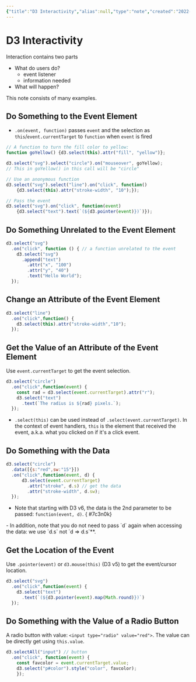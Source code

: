 ```yaml
---
{"title":"D3 Interactivity","alias":null,"type":"note","created":"2022-12-01T21:43:56","modified":"2022-12-02T10:54:18","dg-publish":true,"sup":["D3 Interactivity.md/d3"],"state":"done","permalink":"/d3-interactivity/","dgPassFrontmatter":true,"updated":"2022-12-02T10:54:18"}
---
```



# D3 Interactivity

Interaction contains two parts

- What do users do?
    - event listener
    - information needed
- What will happen?

This note consists of many examples.

## Do Something to the Event Element

- `.on(event, function)` passes `event` and the selection as `this`/`event.currentTarget` to `function` when `event` is fired

```js
// A function to turn the fill color to yellow:
function goYellow() {d3.select(this).attr("fill", "yellow")};

d3.select("svg").select("circle").on("mouseover", goYellow);
// This in goYellow() in this call will be "circle"

// Use an anonymous function
d3.select("svg").select("line").on("click", function()
    {d3.select(this).attr("stroke-width", "10");});

// Pass the event
d3.select("svg").on("click", function(event)
    {d3.select("text").text(`(${d3.pointer(event)})`)});
```

## Do Something Unrelated to the Event Element

```js
d3.select("svg")
  .on("click", function () { // a function unrelated to the event
    d3.select("svg")
      .append("text")
        .attr("x", "100")
        .attr("y", "40")
        .text("Hello World");
  });
```

##  Change an Attribute of the Event Element

```js
d3.select("line")
  .on("click",function() {
    d3.select(this).attr("stroke-width","10");
  });
```

##  Get the Value of an Attribute of the Event Element

Use `event.currentTarget` to get the event selection.

```js
d3.select("circle")
  .on("click",function(event) {
    const rad = d3.select(event.currentTarget).attr("r");
    d3.select("text")
      .text(`The radius is ${rad} pixels.`);
  });
```

- <span class="alt-check alt-check-tip">`.select(this)` can be used instead of `.select(event.currentTarget)`. In the context of event handlers, `this` is the element that received the event, a.k.a. what you clicked on if it's a click event.</span>

##  Do Something with the Data

```js
d3.select("circle")
  .data([{s:"red",sw:"15"}])
  .on("click",function(event, d) {    
      d3.select(event.currentTarget)
        .attr("stroke", d.s) // get the data
        .attr("stroke-width", d.sw);
  });
```

- <span class="alt-check alt-check-rmk">Note that starting with D3 v6, the data is the 2nd parameter to be passed: `function(event, d)`.
{ #7c3n0k}
</span>
- <span class="alt-check alt-check-rmk">In addition, note that you do not need to pass `d` again when accessing the data: we use `d.s` not `d => d.s`**.</span>

##  Get the Location of the Event

Use `.pointer(event)` or `d3.mouse(this)` (D3 v5) to get the event/cursor location.

```js
d3.select("svg")
  .on("click",function(event) {
    d3.select("text")
      .text(`(${d3.pointer(event).map(Math.round)})`)
  });
```

## Do Something with the Value of a Radio Button

A radio button with value: `<input type="radio" value="red">`. The value can be directly get using `this.value`.

```js
d3.selectAll("input") // button
  .on("click", function(event) {
    const favcolor = event.currentTarget.value;
    d3.select("p#color").style("color", favcolor);
    });
```
